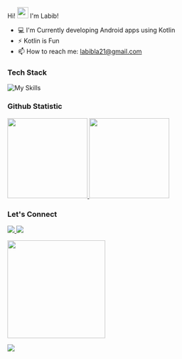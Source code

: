 Hi! <img height="25" src="https://raw.githubusercontent.com/iampavangandhi/iampavangandhi/master/gifs/Hi.gif"/> I'm Labib!

- 💻 I'm Currently developing Android apps using Kotlin
- ⚡ Kotlin is Fun
- 📫 How to reach me: labibla21@gmail.com 

 ### Tech Stack
![My Skills](https://icons.islandboy.mv/icons?i=androidstudio,kotlin,jetpack,gradle,firebase,figma,vscode,notion,git,postman,discord)

 ### Github Statistic
<p align="left">
<a href="https://github.com/lalabib">
  <img height="180" src="https://github-readme-stats-eight-theta.vercel.app/api?username=lalabib&show_icons=true&theme=algolia&include_all_commits=true&count_private=true"/>
  <img height="180" src="https://github-readme-stats-eight-theta.vercel.app/api/top-langs/?username=lalabib&layout=compact&langs_count=49&theme=algolia"/>
</a>
</p>

### Let's Connect
<p align="left">
   <a href="https://www.linkedin.com/in/labibhiba">
    <img src="https://img.shields.io/badge/linkedin-%230077B5.svg?&style=for-the-badge&logo=linkedin&logoColor=white&color=071A2C"/>
  </a>
  <a href="https://x.com/labibhiba">
    <img src="https://img.shields.io/badge/twitter-%231DA1F2.svg?&style=for-the-badge&logo=twitter&logoColor=white&color=071A2C"/>
  </a>
</p>

<p align='left'>
 <img height="220" src="https://user-images.githubusercontent.com/57593172/133808392-de59f0d2-7487-4a3c-aa70-51d03b5de7ee.gif"/>
</p>

![](https://komarev.com/ghpvc/?username=lalabib&color=blue)
